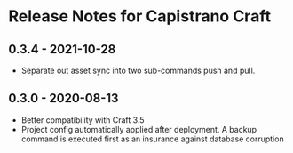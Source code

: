 # Release Notes for Capistrano Craft

## 0.3.4 - 2021-10-28

- Separate out asset sync into two sub-commands push and pull.

## 0.3.0 - 2020-08-13

- Better compatibility with Craft 3.5
- Project config automatically applied after deployment. A backup command is executed first as an insurance against database corruption
